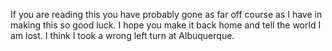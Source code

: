 If you are reading this you have probably gone as far off course as I have in making this so good luck. I hope you make it back home and tell the world I am lost. I think I took a wrong left turn at Albuquerque.
